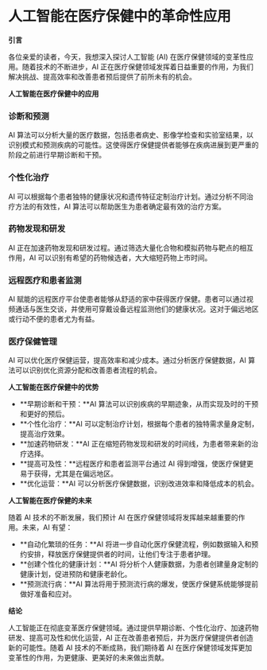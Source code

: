 # 人工智能在医疗保健中的革命性应用

**引言**

各位亲爱的读者，今天，我想深入探讨人工智能 (AI) 在医疗保健领域的变革性应用。随着技术的不断进步，AI 正在医疗保健领域发挥着日益重要的作用，为我们解决挑战、提高效率和改善患者预后提供了前所未有的机会。

**人工智能在医疗保健中的应用**

### 诊断和预测

AI 算法可以分析大量的医疗数据，包括患者病史、影像学检查和实验室结果，以识别模式和预测疾病的可能性。这使得医疗保健提供者能够在疾病进展到更严重的阶段之前进行早期诊断和干预。

### 个性化治疗

AI 可以根据每个患者独特的健康状况和遗传特征定制治疗计划。通过分析不同治疗方法的有效性，AI 算法可以帮助医生为患者确定最有效的治疗方案。

### 药物发现和研发

AI 正在加速药物发现和研发过程。通过筛选大量化合物和模拟药物与靶点的相互作用，AI 可以识别有希望的药物候选者，大大缩短药物上市时间。

### 远程医疗和患者监测

AI 赋能的远程医疗平台使患者能够从舒适的家中获得医疗保健。患者可以通过视频通话与医生交谈，并使用可穿戴设备远程监测他们的健康状况。这对于偏远地区或行动不便的患者尤为有益。

### 医疗保健管理

AI 可以优化医疗保健运营，提高效率和减少成本。通过分析医疗保健数据，AI 算法可以识别优化资源分配和改善患者流程的机会。

**人工智能在医疗保健中的优势**

* **早期诊断和干预：**AI 算法可以识别疾病的早期迹象，从而实现及时的干预和更好的预后。
* **个性化治疗：**AI 可以定制治疗计划，根据每个患者的独特需求量身定制，提高治疗效果。
* **加速药物研发：**AI 正在缩短药物发现和研发的时间线，为患者带来新的治疗选择。
* **提高可及性：**远程医疗和患者监测平台通过 AI 得到增强，使医疗保健更易于获得，尤其是在偏远地区。
* **优化运营：**AI 可以分析医疗保健数据，识别改进效率和降低成本的机会。

**人工智能在医疗保健的未来**

随着 AI 技术的不断发展，我们预计 AI 在医疗保健领域将发挥越来越重要的作用。未来，AI 有望：

* **自动化繁琐的任务：**AI 将进一步自动化医疗保健流程，例如数据输入和预约安排，释放医疗保健提供者的时间，让他们专注于患者护理。
* **创建个性化的健康计划：**AI 将分析个人健康数据，为患者创建量身定制的健康计划，促进预防和健康老龄化。
* **预测流行病：**AI 算法将用于预测流行病的爆发，使医疗保健系统能够提前做好准备和应对。

**结论**

人工智能正在彻底变革医疗保健领域。通过提供早期诊断、个性化治疗、加速药物研发、提高可及性和优化运营，AI 正在改善患者预后，并为医疗保健提供者创造新的可能性。随着 AI 技术的不断成熟，我们期待着 AI 在医疗保健领域发挥更加变革性的作用，为更健康、更美好的未来做出贡献。
